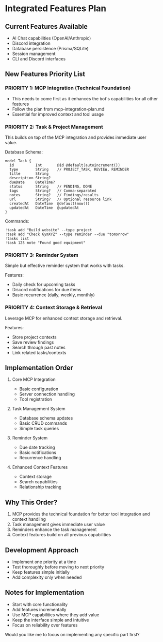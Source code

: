# Integrated Features Plan

## Current Features Available
- AI Chat capabilities (OpenAI/Anthropic)
- Discord integration
- Database persistence (Prisma/SQLite)
- Session management
- CLI and Discord interfaces

## New Features Priority List

### PRIORITY 1: MCP Integration (Technical Foundation)
- This needs to come first as it enhances the bot's capabilities for all other features
- Follow the plan from mcp-integration-plan.md
- Essential for improved context and tool usage

### PRIORITY 2: Task & Project Management
This builds on top of the MCP integration and provides immediate user value.

Database Schema:
```prisma
model Task {
  id          Int       @id @default(autoincrement())
  type        String    // PROJECT_TASK, REVIEW, REMINDER
  title       String
  description String?
  dueDate     DateTime?
  status      String    // PENDING, DONE
  tags        String?   // Comma-separated
  notes       String?   // Findings/results
  url         String?   // Optional resource link
  createdAt   DateTime  @default(now())
  updatedAt   DateTime  @updatedAt
}
```

Commands:
```
!task add "Build website" --type project
!task add "Check GymXYZ" --type reminder --due "tomorrow"
!tasks list
!task 123 note "Found good equipment"
```

### PRIORITY 3: Reminder System
Simple but effective reminder system that works with tasks.

Features:
- Daily check for upcoming tasks
- Discord notifications for due items
- Basic recurrence (daily, weekly, monthly)

### PRIORITY 4: Context Storage & Retrieval
Leverage MCP for enhanced context storage and retrieval.

Features:
- Store project contexts
- Save review findings
- Search through past notes
- Link related tasks/contexts

## Implementation Order

1. Core MCP Integration
   - Basic configuration
   - Server connection handling
   - Tool registration

2. Task Management System
   - Database schema updates
   - Basic CRUD commands
   - Simple task queries

3. Reminder System
   - Due date tracking
   - Basic notifications
   - Recurrence handling

4. Enhanced Context Features
   - Context storage
   - Search capabilities
   - Relationship tracking

## Why This Order?

1. MCP provides the technical foundation for better tool integration and context handling
2. Task management gives immediate user value
3. Reminders enhance the task management
4. Context features build on all previous capabilities

## Development Approach
- Implement one priority at a time
- Test thoroughly before moving to next priority
- Keep features simple initially
- Add complexity only when needed

## Notes for Implementation
- Start with core functionality
- Add features incrementally
- Use MCP capabilities where they add value
- Keep the interface simple and intuitive
- Focus on reliability over features

Would you like me to focus on implementing any specific part first?